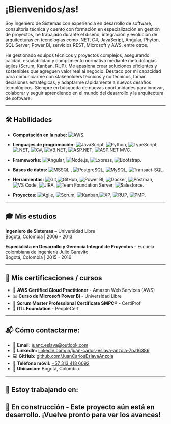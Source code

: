 # ¡Bienvenidos/as! 

Soy Ingeniero de Sistemas con experiencia en desarrollo de software, consultoría técnica y cuento con formación en especialización en gestión de proyectos, he trabajado durante el diseño, integración y evolución de arquitecturas en tecnologías como .NET, C#, JavaScript, Angular, Phyton, SQL Server, Power BI, servicios REST, Microsoft y AWS, entre otros.

He gestionado equipos técnicos y proyectos complejos, asegurando calidad, escalabilidad y cumplimiento normativo mediante metodologías ágiles (Scrum, Kanban, RUP). Me apasiona crear soluciones eficientes y sostenibles que agreguen valor real al negocio. Destaco por mi capacidad para comunicarme con stakeholders técnicos y no técnicos, tomar decisiones estratégicas, y adaptarme rápidamente a nuevos desafíos tecnológicos. Siempre en búsqueda de nuevas oportunidades para innovar, colaborar y seguir aprendiendo en el mundo del desarrollo y la arquitectura de software.

---

## 🛠️ Habilidades

- **Computación en la nube:** ![AWS](https://img.shields.io/badge/Amazon%20Web%20Services-FF9900?logo=amazon-aws&logoColor=white).
- **Lenguajes de programación:** ![JavaScript](https://img.shields.io/badge/-JavaScript-black?style=flat-square&logo=javascript), ![Python](https://img.shields.io/badge/Python-blue?logo=python&logoColor=white), ![TypeScript](https://img.shields.io/badge/TypeScript-3178c6?logo=typescript&logoColor=white), ![.NET](https://img.shields.io/badge/.NET-blueviolet?logo=dotnet&logoColor=white), ![C#](https://img.shields.io/badge/C%23-239120?logo=dotnet&logoColor=white), ![VB.NET](https://img.shields.io/badge/VB.NET-512BD4?logo=dotnet&logoColor=white), ![ASP.NET](https://img.shields.io/badge/ASP.NET-512BD4?logo=dotnet&logoColor=white), ![ASP.NET MVC](https://img.shields.io/badge/MVC-512BD4?logo=dotnet&logoColor=white).

- **Frameworks:** ![Angular](https://img.shields.io/badge/Angular-DD0031?logo=angular&logoColor=white), ![Node.js](https://img.shields.io/badge/Node.js-339933?logo=node.js&logoColor=white), ![Express](https://img.shields.io/badge/Express-000000?logo=express&logoColor=white), ![Bootstrap](https://img.shields.io/badge/Bootstrap-7952B3?logo=bootstrap&logoColor=white).

- **Bases de datos:** ![MSSQL](https://img.shields.io/badge/MSSQL-CC2927?logo=microsoftsqlserver&logoColor=white)
, ![PostgreSQL](https://img.shields.io/badge/PostgreSQL-4169E1?logo=postgresql&logoColor=white), ![MySQL](https://img.shields.io/badge/MySQL-4479A1?logo=mysql&logoColor=white), ![Transact-SQL](https://img.shields.io/badge/T--SQL-CC2927?logo=microsoftsqlserver&logoColor=white).

- **Herramientas:** ![Git](https://img.shields.io/badge/Git-F05032?logo=git&logoColor=white),![GitHub](https://img.shields.io/badge/GitHub-181717?logo=github), ![Power BI](https://img.shields.io/badge/Power%20BI-F2C811?logo=powerbi&logoColor=black), ![Docker](https://img.shields.io/badge/Docker-2496ED?logo=docker&logoColor=white), ![Postman](https://img.shields.io/badge/Postman-FF6C37?logo=postman&logoColor=white), ![VS Code](https://img.shields.io/badge/VS%20Code-007ACC?logo=visual-studio-code&logoColor=white), ![JIRA](https://img.shields.io/badge/JIRA-0052CC?logo=jira&logoColor=white), ![Team Foundation Server](https://img.shields.io/badge/TFS-2C2C2C?logo=azuredevops&logoColor=white), ![Salesforce](https://img.shields.io/badge/Salesforce-00A1E0?logo=salesforce&logoColor=white).

- **Proyectos:** ![Agile](https://img.shields.io/badge/Agile-0277BD?logo=agile&logoColor=white), ![Scrum](https://img.shields.io/badge/Scrum-6DB33F?logo=scrumalliance&logoColor=white), ![Kanban](https://img.shields.io/badge/Kanban-0052CC?logo=trello&logoColor=white),![XP](https://img.shields.io/badge/XP-E53935), ![RUP](https://img.shields.io/badge/RUP-0086D1), ![PMP](https://img.shields.io/badge/PMP-DC143C?logo=pmi&logoColor=white).

---

## 🎓 Mis estudios

**Ingeniero de Sistemas** – Universidad Libre  
Bogotá, Colombia | 2006 - 2013

**Especialista en Desarrollo y Gerencia Integral de Proyectos** – Escuela colombiana de ingeniería Julio Garavito  
Bogotá, Colombia | 2015 - 2016

---

## 📜 Mis certificaciones / cursos

- 🏅 **AWS Certified Cloud Practitioner** - Amazon Web Services (AWS)
- 📊 **Curso de Microsoft Power Bi** - Universidad Libre
- 🏅 **Scrum Master Professional Certificate SMPC®** - CertiProf
- 🏅 **ITIL Foundation** - PeopleCert

---

## 📬 Cómo contactarme:

- 💌 **Email:** [juanc.eslava@outlook.com](mailto:juanc.eslava@outlook.com)  
- 🔗 **LinkedIn:** [linkedin.com/in/juan-carlos-eslava-anzola-7ba16386](https://co.linkedin.com/in/juan-carlos-eslava-anzola-7ba16386)
- 💻 **GitHub:** [github.com/JuanCarlosEslavaAnzola](https://github.com/JuanCarlosEslavaAnzola)
- 📲 **Teléfono móvil:** [+57 313 418 6092](tel:+573134186092)
- 📍 **Ubicación:** Bogotá, Colombia.

---

## 🧪 Estoy trabajando en:

🚧 **En construcción** - Este proyecto aún está en desarrollo. ¡Vuelve pronto para ver los avances!
---